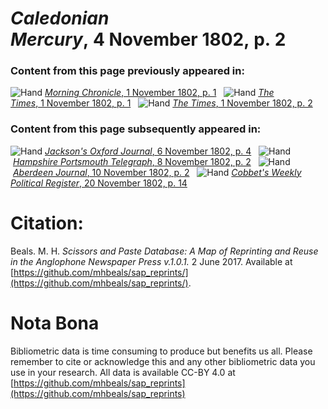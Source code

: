 # *Caledonian Mercury*, 4 November 1802, p. 2  
  
### Content from this page previously appeared in:  
![Hand](http://scissorsandpaste.net/wp-content/uploads/2017/06/smallhandpointer.png) [*Morning Chronicle*, 1 November 1802, p. 1](https://mhbeals.github.io/sap_html/Morning-Chronicle/Morning-Chronicle-1-November-1802-p-1)  
![Hand](http://scissorsandpaste.net/wp-content/uploads/2017/06/smallhandpointer.png) [*The Times*, 1 November 1802, p. 1](https://mhbeals.github.io/sap_html/The-Times/The-Times-1-November-1802-p-1)  
![Hand](http://scissorsandpaste.net/wp-content/uploads/2017/06/smallhandpointer.png) [*The Times*, 1 November 1802, p. 2](https://mhbeals.github.io/sap_html/The-Times/The-Times-1-November-1802-p-2)  
  
### Content from this page subsequently appeared in:  
![Hand](http://scissorsandpaste.net/wp-content/uploads/2017/06/smallhandpointer.png) [*Jackson's Oxford Journal*, 6 November 1802, p. 4](https://mhbeals.github.io/sap_html/Jackson's-Oxford-Journal/Jackson's-Oxford-Journal-6-November-1802-p-4)  
![Hand](http://scissorsandpaste.net/wp-content/uploads/2017/06/smallhandpointer.png) [*Hampshire Portsmouth Telegraph*, 8 November 1802, p. 2](https://mhbeals.github.io/sap_html/Hampshire-Portsmouth-Telegraph/Hampshire-Portsmouth-Telegraph-8-November-1802-p-2)  
![Hand](http://scissorsandpaste.net/wp-content/uploads/2017/06/smallhandpointer.png) [*Aberdeen Journal*, 10 November 1802, p. 2](https://mhbeals.github.io/sap_html/Aberdeen-Journal/Aberdeen-Journal-10-November-1802-p-2)  
![Hand](http://scissorsandpaste.net/wp-content/uploads/2017/06/smallhandpointer.png) [*Cobbet's Weekly Political Register*, 20 November 1802, p. 14](https://mhbeals.github.io/sap_html/Cobbet's-Weekly-Political-Register/Cobbet's-Weekly-Political-Register-20-November-1802-p-14)  


# Citation: 

Beals. M. H. *Scissors and Paste Database: A Map of Reprinting and Reuse in the Anglophone Newspaper Press v.1.0.1.* 2 June 2017. Available at [https://github.com/mhbeals/sap_reprints/](https://github.com/mhbeals/sap_reprints/). 

# Nota Bona

Bibliometric data is time consuming to produce but benefits us all. Please remember to cite or acknowledge this and any other bibliometric data you use in your research. All data is available CC-BY 4.0 at [https://github.com/mhbeals/sap_reprints](https://github.com/mhbeals/sap_reprints)